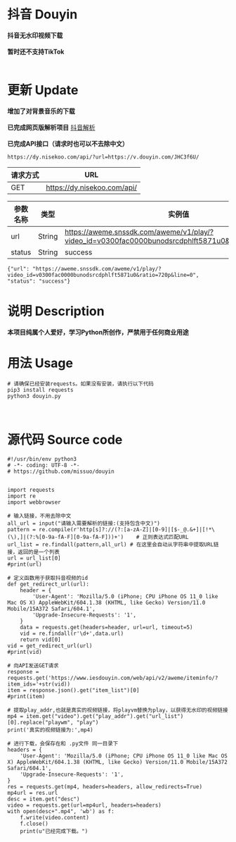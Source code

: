 # 抖音 Douyin
**抖音无水印视频下载** <br><br>
**暂时还不支持TikTok** <br>
<br>

# 更新 Update
**增加了对背景音乐的下载** <br><br>
**已完成网页版解析项目** [抖音解析](https://dy.nisekoo.com) <br><br>
**已完成API接口（请求时也可以不去除中文）**
<br>
~~~
https://dy.nisekoo.com/api/?url=https://v.douyin.com/JHC3f6U/
~~~
请求方式  | URL |
---------- |---------- |
GET  | https://dy.nisekoo.com/api/ |


| 参数名称  | 类型 |  实例值 |
| ---------- |---------- | ---------- |
| url | String | https://aweme.snssdk.com/aweme/v1/play/?video_id=v0300fac0000bunodsrcdphlft5871u0&ratio=720p&line=0  |
| status  | String | success |
~~~
{"url": "https://aweme.snssdk.com/aweme/v1/play/?video_id=v0300fac0000bunodsrcdphlft5871u0&ratio=720p&line=0", "status": "success"}
~~~

# 说明 Description
**本项目纯属个人爱好，学习Python所创作，严禁用于任何商业用途**
<br>

# 用法 Usage
~~~
# 请确保已经安装requests。如果没有安装，请执行以下代码
pip3 install requests
python3 douyin.py
~~~
<br>

# 源代码 Source code
~~~
#!/usr/bin/env python3
# -*- coding: UTF-8 -*-
# https://github.com/missuo/douyin


import requests
import re
import webbrowser

# 输入链接，不用去除中文
all_url = input("请输入需要解析的链接:(支持包含中文)") 
pattern = re.compile(r'http[s]?://(?:[a-zA-Z]|[0-9]|[$-_@.&+]|[!*\(\),]|(?:%[0-9a-fA-F][0-9a-fA-F]))+')    # 正则表达式匹配URL
url_list = re.findall(pattern,all_url) # 在这里会自动从字符串中提取URL链接，返回的是一个列表
url = url_list[0]
#print(url)

# 定义函数用于获取抖音视频的id
def get_redirect_url(url):
	header = {
		'User-Agent': 'Mozilla/5.0 (iPhone; CPU iPhone OS 11_0 like Mac OS X) AppleWebKit/604.1.38 (KHTML, like Gecko) Version/11.0 Mobile/15A372 Safari/604.1',
		'Upgrade-Insecure-Requests': '1',
	}
	data = requests.get(headers=header, url=url, timeout=5)
	vid = re.findall(r'\d+',data.url)
	return vid[0]
vid = get_redirect_url(url)
#print(vid)

# 向API发送GET请求
response = requests.get('https://www.iesdouyin.com/web/api/v2/aweme/iteminfo/?item_ids='+str(vid))
item = response.json().get("item_list")[0]
#print(item)

# 提取play_addr,也就是真实的视频链接，将playvm替换为play，以获得无水印的视频链接
mp4 = item.get("video").get("play_addr").get("url_list")[0].replace("playwm", "play")
print('真实的视频链接为:',mp4)

# 进行下载，会保存在和 .py文件 同一目录下
headers = {
	'User-Agent': 'Mozilla/5.0 (iPhone; CPU iPhone OS 11_0 like Mac OS X) AppleWebKit/604.1.38 (KHTML, like Gecko) Version/11.0 Mobile/15A372 Safari/604.1',
	'Upgrade-Insecure-Requests': '1',
}
res = requests.get(mp4, headers=headers, allow_redirects=True)
mp4url = res.url
desc = item.get("desc")
video = requests.get(url=mp4url, headers=headers)
with open(desc+".mp4", 'wb') as f:
	f.write(video.content)
	f.close()
	print(u"已经完成下载。")
~~~

